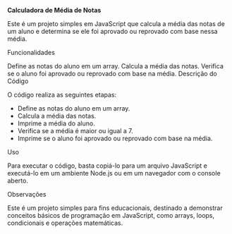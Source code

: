 **Calculadora de Média de Notas**

Este é um projeto simples em JavaScript que calcula a média das notas de um aluno e determina 
se ele foi aprovado ou reprovado com base nessa média.

Funcionalidades

Define as notas do aluno em um array.
Calcula a média das notas.
Verifica se o aluno foi aprovado ou reprovado com base na média.
Descrição do Código

O código realiza as seguintes etapas:

- Define as notas do aluno em um array.
- Calcula a média das notas.
- Imprime a média do aluno.
- Verifica se a média é maior ou igual a 7.
- Imprime se o aluno foi aprovado ou reprovado com base na média.

Uso

Para executar o código, basta copiá-lo para um arquivo JavaScript e 
executá-lo em um ambiente Node.js ou em um navegador com o console aberto.

Observações

Este é um projeto simples para fins educacionais, destinado a demonstrar conceitos 
básicos de programação em JavaScript, como arrays, loops, condicionais e operações matemáticas.
